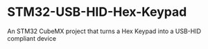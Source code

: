 # STM32-USB-HID-Hex-Keypad
An STM32 CubeMX project that turns a Hex Keypad into a USB-HID compliant device
